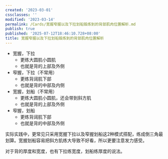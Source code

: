 ```yaml
---
created: '2023-03-01'
cssclasses: ''
modified: '2023-03-14'
permalink: /Cards/宽握窄握以及下拉划船锻炼到的背部肌肉位置解析.md
publish: true
published: '2025-07-12T18:46:10.728+08:00'
title: 宽握窄握以及下拉划船锻炼到的背部肌肉位置解析
---
```

- 宽握，下拉
	- 更练大圆肌小圆肌
	- 也就是背的上部及外侧
- 窄握，下拉（不常用）
	- 更练背阔肌下部
	- 也就是背的中部及内侧
- 宽握，划船（不常用）
	- 更练大圆肌小圆肌，还会带到斜方肌
	- 也就是背的上部及外侧
- 窄握，划船
	- 更练背阔肌下部
	- 也就是背的中部及外侧

实际实践中，更常见只采用宽握下拉以及窄握划船这2种模式搭配，练成倒三角最划算。宽握划船容易把斜方肌练大导致不好看，所以更要注意发力感受。

对于背的厚度和宽度，也有下拉练宽度，划船练厚度的说法。